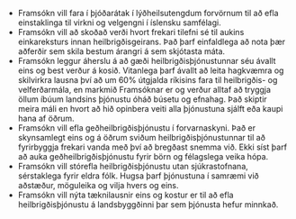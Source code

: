 - Framsókn vill fara í þjóðarátak í lýðheilsutengdum forvörnum til að efla einstaklinga til virkni og velgengni í íslensku samfélagi.
- Framsókn vill að skoðað verði hvort frekari tilefni sé til aukins einkareksturs innan heilbrigðisgeirans. Það þarf einfaldlega að nota þær aðferðir sem skila bestum árangri á sem skjótasta máta.
- Framsókn leggur áherslu á að gæði heilbrigðisþjónustunnar séu ávallt eins og best verður á kosið. Vitanlega þarf ávallt að leita hagkvæmra og skilvirkra lausna því að um 60% útgjalda ríkisins fara til heilbrigðis- og velferðarmála, en markmið Framsóknar er og verður alltaf að tryggja öllum íbúum landsins þjónustu óháð búsetu og efnahag. Það skiptir meira máli en hvort að hið opinbera veiti alla þjónustuna sjálft eða kaupi hana af öðrum.
- Framsókn vill efla geðheilbrigðisþjónustu í forvarnaskyni. Það er skynsamlegt eins og á öðrum sviðum heilbrigðisþjónustunnar til að fyrirbyggja frekari vanda með því að bregðast snemma við. Ekki síst þarf að auka geðheilbrigðisþjónustu fyrir börn og félagslega veika hópa.
- Framsókn vill stórefla heilbrigðisþjónustu utan sjúkrastofnana, sérstaklega fyrir eldra fólk. Hugsa þarf  þjónustuna í samræmi við aðstæður, möguleika og vilja hvers og eins.
- Framsókn vill nýta tæknilausnir eins og kostur er til að efla heilbrigðisþjónustu á landsbyggðinni þar sem þjónusta hefur minnkað.
